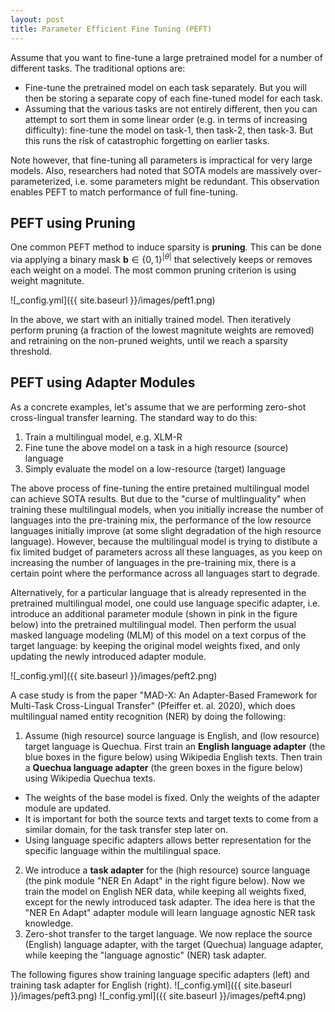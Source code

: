 ```yaml
---
layout: post
title: Parameter Efficient Fine Tuning (PEFT)
---
```


Assume that you want to fine-tune a large pretrained model for a number of different tasks. The traditional options are:
* Fine-tune the pretrained model on each task separately. But you will then be storing a separate copy of each fine-tuned model for each task.
* Assuming that the various tasks are not entirely different, then you can attempt to sort them in some linear order (e.g. in terms of increasing difficulty): fine-tune the model on task-1, then task-2, then task-3. But this runs the risk of catastrophic forgetting on earlier tasks.

Note however, that fine-tuning all parameters is impractical for very large models. Also, researchers had noted that SOTA models are massively over-parameterized, i.e. some parameters might be redundant. This observation enables PEFT to match performance of full fine-tuning.

## PEFT using Pruning
One common PEFT method to induce sparsity is **pruning**. This can be done via applying a binary mask $\textbf{b} \in \{0, 1\}^{|\theta|}$ that selectively keeps or removes each weight on a model. The most common pruning criterion is using weight magnitute.

![_config.yml]({{ site.baseurl }}/images/peft1.png)

In the above, we start with an initially trained model. Then iteratively perform pruning (a fraction of the lowest magnitute weights are removed) and retraining on the non-pruned weights, until we reach a sparsity threshold.

## PEFT using Adapter Modules

As a concrete examples, let's assume that we are performing zero-shot cross-lingual transfer learning. The standard way to do this:
1. Train a multilingual model, e.g. XLM-R
2. Fine tune the above model on a task in a high resource (source) language
3. Simply evaluate the model on a low-resource (target) language

The above process of fine-tuning the entire pretained multilingual model can achieve SOTA results. But due to the "curse of multlinguality" when training these multilingual models, when you initially increase the number of languages into the pre-training mix, the performance of the low resource languages initially improve (at some slight degradation of the high resource language). However, because the multilingual model is trying to distibute a fix limited budget of parameters across all these languages, as you keep on increasing the number of languages in the pre-training mix, there is a certain point where the performance across all languages start to degrade.

Alternatively, for a particular language that is already represented in the pretrained multilingual model, one could use language specific adapter, i.e. introduce an additional parameter module (shown in pink in the figure below) into the pretrained multilingual model. Then perform the usual masked language modeling (MLM) of this model on a text corpus of the target language: by keeping the original model weights fixed, and only updating the newly introduced adapter module.

![_config.yml]({{ site.baseurl }}/images/peft2.png)

A case study is from the paper "MAD-X: An Adapter-Based Framework for Multi-Task Cross-Lingual Transfer" (Pfeiffer et. al. 2020), which does multilingual named entity recognition (NER) by doing the following:
1. Assume (high resource) source language is English, and (low resource) target language is Quechua. First train an **English language adapter** (the blue boxes in the figure below) using Wikipedia English texts. Then train a **Quechua language adapter** (the green boxes in the figure below) using Wikipedia Quechua texts.
* The weights of the base model is fixed. Only the weights of the adapter module are updated.
* It is important for both the source texts and target texts to come from a similar domain, for the task transfer step later on.
* Using language specific adapters allows better representation for the specific language within the multilingual space.
2. We introduce a **task adapter** for the (high resource) source language (the pink module "NER En Adapt" in the right figure below). Now we train the model on English NER data, while keeping all weights fixed, except for the newly introduced task adapter. The idea here is that the "NER En Adapt" adapter module will learn language agnostic NER task knowledge.
3. Zero-shot transfer to the target language. We now replace the source (English) language adapter, with the target (Quechua) language adapter, while keeping the "language agnostic" (NER) task adapter.

The following figures show training language specific adapters (left) and training task adapter for English (right).
![_config.yml]({{ site.baseurl }}/images/peft3.png)  ![_config.yml]({{ site.baseurl }}/images/peft4.png)

